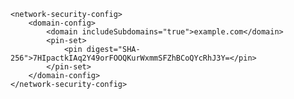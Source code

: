     <network-security-config>
        <domain-config>
            <domain includeSubdomains="true">example.com</domain>
            <pin-set>
                <pin digest="SHA-256">7HIpactkIAq2Y49orFOOQKurWxmmSFZhBCoQYcRhJ3Y=</pin>
            </pin-set>
        </domain-config>
    </network-security-config>